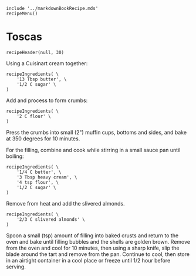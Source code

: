~~~ markdown-script
include '../markdownBookRecipe.mds'
recipeMenu()
~~~

# Toscas

~~~ markdown-script
recipeHeader(null, 30)
~~~

Using a Cuisinart cream together:

~~~ markdown-script
recipeIngredients( \
    '13 Tbsp butter', \
    '1/2 C sugar' \
)
~~~

Add and process to form crumbs:

~~~ markdown-script
recipeIngredients( \
    '2 C flour' \
)
~~~

Press the crumbs into small (2") muffin cups, bottoms and sides, and bake at 350 degrees for 10
minutes.

For the filling, combine and cook while stirring in a small sauce pan until boiling:

~~~ markdown-script
recipeIngredients( \
    '1/4 C butter', \
    '3 Tbsp heavy cream', \
    '4 tsp flour', \
    '1/2 C sugar' \
)
~~~

Remove from heat and add the slivered almonds.

~~~ markdown-script
recipeIngredients( \
    '2/3 C slivered almonds' \
)
~~~

Spoon a small (tsp) amount of filling into baked crusts and return to the oven and bake until
filling bubbles and the shells are golden brown. Remove from the oven and cool for 10 minutes, then
using a sharp knife, slip the blade around the tart and remove from the pan. Continue to cool, then
store in an airtight container in a cool place or freeze until 1/2 hour before serving.
